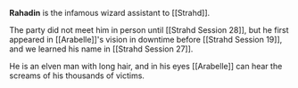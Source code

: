 **Rahadin** is the infamous wizard assistant to [[Strahd]].

The party did not meet him in person until [[Strahd Session 28]], but he first appeared in [[Arabelle]]'s vision in downtime before [[Strahd Session 19]], and we learned his name in [[Strahd Session 27]].

He is an elven man with long hair, and in his eyes [[Arabelle]] can hear the screams of his thousands of victims.